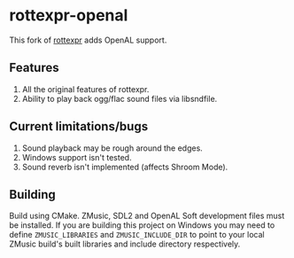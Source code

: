 # rottexpr-openal

This fork of [rottexpr](https://github.com/LTCHIPS/rottexpr) adds OpenAL support.

## Features

1. All the original features of rottexpr.
2. Ability to play back ogg/flac sound files via libsndfile.

## Current limitations/bugs

1. Sound playback may be rough around the edges.
2. Windows support isn't tested.
3. Sound reverb isn't implemented (affects Shroom Mode).

## Building

Build using CMake. ZMusic, SDL2 and OpenAL Soft development files must be installed. If you are building this project on Windows you may need to define `ZMUSIC_LIBRARIES` and `ZMUSIC_INCLUDE_DIR` to point to your local ZMusic build's built libraries and include directory respectively.
